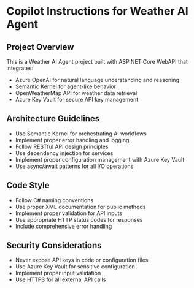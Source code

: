 # Copilot Instructions for Weather AI Agent

<!-- Use this file to provide workspace-specific custom instructions to Copilot. For more details, visit https://code.visualstudio.com/docs/copilot/copilot-customization#_use-a-githubcopilotinstructionsmd-file -->

## Project Overview
This is a Weather AI Agent project built with ASP.NET Core WebAPI that integrates:
- Azure OpenAI for natural language understanding and reasoning
- Semantic Kernel for agent-like behavior
- OpenWeatherMap API for weather data retrieval
- Azure Key Vault for secure API key management

## Architecture Guidelines
- Use Semantic Kernel for orchestrating AI workflows
- Implement proper error handling and logging
- Follow RESTful API design principles
- Use dependency injection for services
- Implement proper configuration management with Azure Key Vault
- Use async/await patterns for all I/O operations

## Code Style
- Follow C# naming conventions
- Use proper XML documentation for public methods
- Implement proper validation for API inputs
- Use appropriate HTTP status codes for responses
- Include comprehensive error handling

## Security Considerations
- Never expose API keys in code or configuration files
- Use Azure Key Vault for sensitive configuration
- Implement proper input validation
- Use HTTPS for all external API calls
